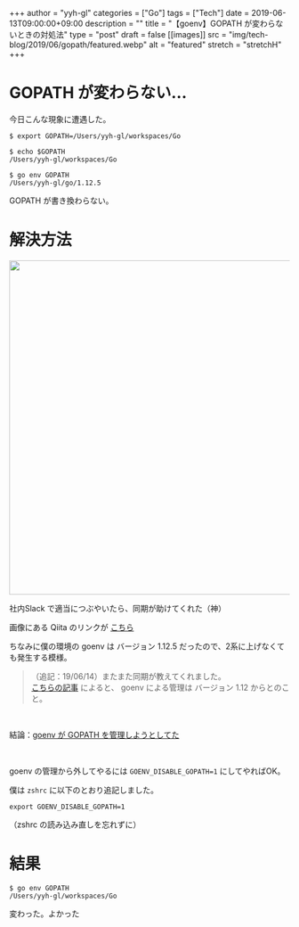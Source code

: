 +++
author = "yyh-gl"
categories = ["Go"]
tags = ["Tech"]
date = 2019-06-13T09:00:00+09:00
description = ""
title = "【goenv】GOPATH が変わらないときの対処法"
type = "post"
draft = false
[[images]]
  src = "img/tech-blog/2019/06/gopath/featured.webp"
  alt = "featured"
  stretch = "stretchH"
+++


# GOPATH が変わらない…

今日こんな現象に遭遇した。

```
$ export GOPATH=/Users/yyh-gl/workspaces/Go

$ echo $GOPATH
/Users/yyh-gl/workspaces/Go

$ go env GOPATH
/Users/yyh-gl/go/1.12.5
```

GOPATH が書き換わらない。


# 解決方法

<img src="https://yyh-gl.github.io/tech-blog/img/tech-blog/2019/06/gopath/help.png" width="600">


社内Slack で適当につぶやいたら、同期が助けてくれた（神）

画像にある Qiita のリンクが [こちら](https://qiita.com/gimKondo/items/add08298e24ae400505e)

ちなみに僕の環境の goenv は バージョン 1.12.5 だったので、2系に上げなくても発生する模様。

> （追記：19/06/14）またまた同期が教えてくれました。<br>
> [こちらの記事](https://blog.ast.moe/blog/2019-03-26/) によると、
> goenv による管理は バージョン 1.12 からとのこと。

<br>

結論：<u>goenv が GOPATH を管理しようとしてた</u>


<br>

goenv の管理から外してやるには `GOENV_DISABLE_GOPATH=1` にしてやればOK。

僕は `zshrc` に以下のとおり追記しました。

`export GOENV_DISABLE_GOPATH=1`

（zshrc の読み込み直しを忘れずに）


# 結果

```
$ go env GOPATH
/Users/yyh-gl/workspaces/Go
```

変わった。よかった
